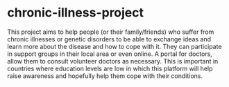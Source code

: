 # chronic-illness-project
This project aims to help people (or their family/friends) who suffer from chronic illnesses or genetic disorders to be able to exchange ideas and learn more about the disease and how to cope with it. They can participate in support groups in their local area or even online. A portal for doctors, allow them to consult volunteer doctors as necessary. This is important in countries where education levels are low in which this platform will help raise awareness and hopefully help them cope with their conditions.
